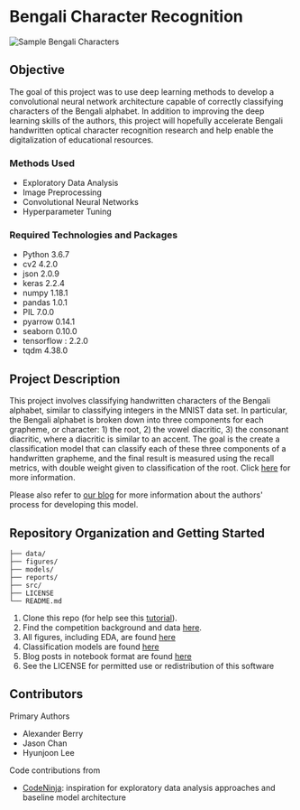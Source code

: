 
# Bengali Character Recognition

![Sample Bengali Characters](https://github.com/csjasonchan357/bengali-char-recognition/raw/master/figures/consonant.png)

## Objective
The goal of this project was to use deep learning methods to develop a convolutional neural network architecture capable of correctly classifying characters of the Bengali alphabet. In addition to improving the deep learning skills of the authors, this project will hopefully accelerate Bengali handwritten optical character recognition research and help enable the digitalization of educational resources.

### Methods Used
* Exploratory Data Analysis
* Image Preprocessing
* Convolutional Neural Networks
* Hyperparameter Tuning

### Required Technologies and Packages
* Python 3.6.7
* cv2 4.2.0
* json 2.0.9
* keras 2.2.4
* numpy 1.18.1
* pandas 1.0.1
* PIL 7.0.0
* pyarrow 0.14.1
* seaborn 0.10.0
* tensorflow : 2.2.0
* tqdm 4.38.0

## Project Description
This project involves classifying handwritten characters of the Bengali alphabet, similar to classifying integers in the MNIST data set. In particular, the Bengali alphabet is broken down into three components for each grapheme, or character: 1) the root, 2) the vowel diacritic, 3) the consonant diacritic, where a diacritic is similar to an accent. The goal is the create a classification model that can classify each of these three components of a handwritten grapheme, and the final result is measured using the recall metrics, with double weight given to classification of the root. Click [here](https://www.kaggle.com/c/bengaliai-cv19/overview) for more information.

Please also refer to [our blog](https://aberry057.github.io/) for more information about the authors' process for developing this model.


## Repository Organization and Getting Started

```
├── data/
├── figures/
├── models/
├── reports/
├── src/
├── LICENSE
└── README.md
```

1. Clone this repo (for help see this [tutorial](https://help.github.com/articles/cloning-a-repository/)).
2. Find the competition background and data [here](https://www.kaggle.com/c/bengaliai-cv19/overview).
3. All figures, including EDA, are found [here](https://github.com/csjasonchan357/bengali-char-recognition/tree/master/figures)
4. Classification models are found [here](https://github.com/csjasonchan357/bengali-char-recognition/tree/master/models)
5. Blog posts in notebook format are found [here](https://github.com/csjasonchan357/bengali-char-recognition/tree/master/reports)
6. See the LICENSE for permitted use or redistribution of this software

## Contributors

Primary Authors

* Alexander Berry
* Jason Chan
* Hyunjoon Lee

Code contributions from
* [CodeNinja](https://www.kaggle.com/kaushal2896/bengali-graphemes-starter-eda-multi-output-cnn): inspiration for exploratory data analysis approaches and baseline model architecture



